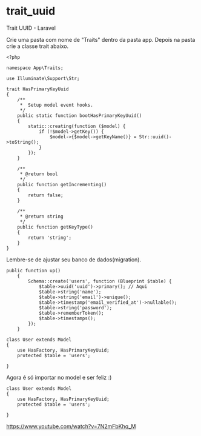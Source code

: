 # trait_uuid
Trait UUID - Laravel

Crie uma pasta com nome de "Traits" dentro da pasta app. Depois na pasta crie a classe trait abaixo.

```
<?php

namespace App\Traits;

use Illuminate\Support\Str;

trait HasPrimaryKeyUuid
{
    /**
     *  Setup model event hooks.
     */
    public static function bootHasPrimaryKeyUuid()
    {
        static::creating(function ($model) {
            if (!$model->getKey()) {
                $model->{$model->getKeyName()} = Str::uuid()->toString();
            }
        });
    }

    /**
     * @return bool
     */
    public function getIncrementing()
    {
        return false;
    }

    /**
     * @return string
     */
    public function getKeyType()
    {
        return 'string';
    }
}
```



Lembre-se de ajustar seu banco de dados(migration).


```
public function up()
    {
        Schema::create('users', function (Blueprint $table) {
            $table->uuid('uuid')->primary(); // Aqui
            $table->string('name');
            $table->string('email')->unique();
            $table->timestamp('email_verified_at')->nullable();
            $table->string('password');
            $table->rememberToken();
            $table->timestamps();
        });
    }

```


```
class User extends Model
{
    use HasFactory, HasPrimaryKeyUuid;
    protected $table = 'users';
    
}
```


Agora é só importar no model e ser feliz :)


```
class User extends Model
{
    use HasFactory, HasPrimaryKeyUuid;
    protected $table = 'users';
    
}
```


https://www.youtube.com/watch?v=7N2mFbKhq_M 
